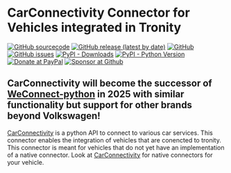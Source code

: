 

# CarConnectivity Connector for Vehicles integrated in Tronity
[![GitHub sourcecode](https://img.shields.io/badge/Source-GitHub-green)](https://github.com/tillsteinbach/CarConnectivity-connector-tronity/)
[![GitHub release (latest by date)](https://img.shields.io/github/v/release/tillsteinbach/CarConnectivity-connector-tronity)](https://github.com/tillsteinbach/CarConnectivity-connector-tronity/releases/latest)
[![GitHub](https://img.shields.io/github/license/tillsteinbach/CarConnectivity-connector-tronity)](https://github.com/tillsteinbach/CarConnectivity-connector-tronity/blob/master/LICENSE)
[![GitHub issues](https://img.shields.io/github/issues/tillsteinbach/CarConnectivity-connector-tronity)](https://github.com/tillsteinbach/CarConnectivity-connector-tronity/issues)
[![PyPI - Downloads](https://img.shields.io/pypi/dm/carconnectivity-connector-tronity?label=PyPI%20Downloads)](https://pypi.org/project/carconnectivity-connector-tronity/)
[![PyPI - Python Version](https://img.shields.io/pypi/pyversions/carconnectivity-connector-tronity)](https://pypi.org/project/carconnectivity-connector-tronity/)
[![Donate at PayPal](https://img.shields.io/badge/Donate-PayPal-2997d8)](https://www.paypal.com/donate?hosted_button_id=2BVFF5GJ9SXAJ)
[![Sponsor at Github](https://img.shields.io/badge/Sponsor-GitHub-28a745)](https://github.com/sponsors/tillsteinbach)


## CarConnectivity will become the successor of [WeConnect-python](https://github.com/tillsteinbach/WeConnect-python) in 2025 with similar functionality but support for other brands beyond Volkswagen!

[CarConnectivity](https://github.com/tillsteinbach/CarConnectivity) is a python API to connect to various car services. This connector enables the integration of  vehicles that are conencted to tronity. This connector is meant for vehicles that do not yet have an implementation of a native connector. Look at [CarConnectivity](https://github.com/tillsteinbach/CarConnectivity) for native connectors for your vehicle.
